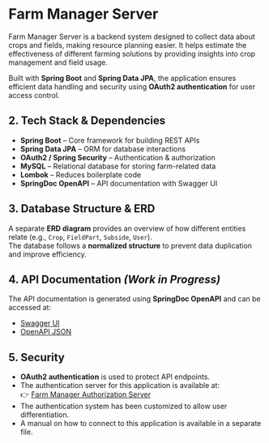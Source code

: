 # **Farm Manager Server**  

Farm Manager Server is a backend system designed to collect data about crops and fields, making resource planning easier. It helps estimate the effectiveness of different farming solutions by providing insights into crop management and field usage.  

Built with **Spring Boot** and **Spring Data JPA**, the application ensures efficient data handling and security using **OAuth2 authentication** for user access control.  

## **2. Tech Stack & Dependencies**  

- **Spring Boot** – Core framework for building REST APIs  
- **Spring Data JPA** – ORM for database interactions  
- **OAuth2 / Spring Security** – Authentication & authorization  
- **MySQL** – Relational database for storing farm-related data  
- **Lombok** – Reduces boilerplate code  
- **SpringDoc OpenAPI** – API documentation with Swagger UI  

## **3. Database Structure & ERD**  

A separate **ERD diagram** provides an overview of how different entities relate (e.g., `Crop`, `FieldPart`, `Subside`, `User`).  
The database follows a **normalized structure** to prevent data duplication and improve efficiency.  

## **4. API Documentation** *(Work in Progress)*  

The API documentation is generated using **SpringDoc OpenAPI** and can be accessed at:  

- [Swagger UI](http://localhost:8080/swagger-ui.html)  
- [OpenAPI JSON](http://localhost:8080/v3/api-docs)  

## **5. Security**  

- **OAuth2 authentication** is used to protect API endpoints.  
- The authentication server for this application is available at:  
  👉 [Farm Manager Authorization Server](https://github.com/ZERO-S-PLACE/FarmManagerAuthorizationServer)  
- The authentication system has been customized to allow user differentiation.  
- A manual on how to connect to this application is available in a separate file.  
